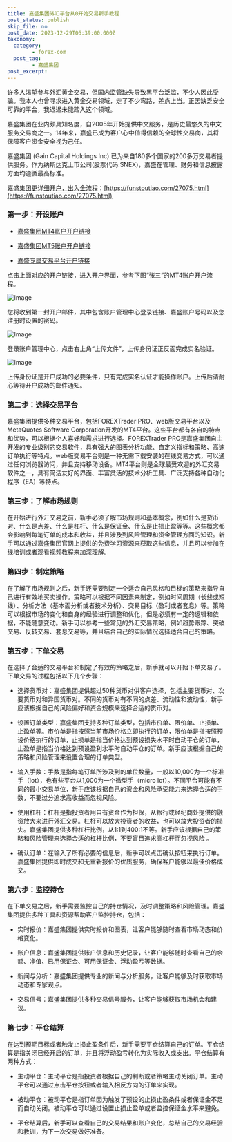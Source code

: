 ```yaml
---
title: 嘉盛集团外汇平台从0开始交易新手教程
post_status: publish
skip_file: no
post_date: 2023-12-29T06:39:00.000Z
taxonomy:
  category:
        - forex-com
  post_tag:
        - 嘉盛集团
post_excerpt: 
---
```

许多人渴望参与外汇黄金交易，但国内监管缺失导致黑平台泛滥，不少人因此受骗。我本人也曾寻求进入黄金交易领域，走了不少弯路，差点上当。正因缺乏安全可靠的平台，我迟迟未能踏入这个领域。

嘉盛集团在业内颇具知名度，自2005年开始提供中文服务，是历史最悠久的中文服务交易商之一。14年来，嘉盛已成为客户心中值得信赖的全球性交易商，其将保障客户资金安全视为己任。

嘉盛集团 (Gain Capital Holdings Inc) 已为来自180多个国家的200多万交易者提供服务。作为纳斯达克上市公司(股票代码:SNEX)，嘉盛在管理、财务和信息披露方面均遵循最高标准。

[嘉盛集团更详细开户，出入金流程](https://funstoutiao.com/27075.html)：[https://funstoutiao.com/27075.html](https://funstoutiao.com/27075.html)

### 第一步：开设账户

* [嘉盛集团MT4账户开户链接](https://s.ssgg.net/jsmt4)

* [嘉盛集团MT5账户开户链接](https://s.ssgg.net/jsmt5)

* [嘉盛专属交易平台开户链接](https://s.ssgg.net/js)

点击上面对应的开户链接，进入开户界面，参考下图“张三”的MT4账户开户流程。

![Image](https://prod-files-secure.s3.us-west-2.amazonaws.com/39ed1227-6d7d-4570-be36-9ccd4a2c4241/7a167aea-686b-400d-af59-4e18eb607a40/640.png?X-Amz-Algorithm=AWS4-HMAC-SHA256&X-Amz-Content-Sha256=UNSIGNED-PAYLOAD&X-Amz-Credential=ASIAZI2LB466RYXQGRDM%2F20250529%2Fus-west-2%2Fs3%2Faws4_request&X-Amz-Date=20250529T221308Z&X-Amz-Expires=3600&X-Amz-Security-Token=IQoJb3JpZ2luX2VjEM7%2F%2F%2F%2F%2F%2F%2F%2F%2F%2FwEaCXVzLXdlc3QtMiJIMEYCIQDPljAoSqNVvROwTiD7PEO2IyrYSs6TMfui5AIv6i%2BXmQIhAJiKtC0ASkV7NO3xGIE%2FZSoVSEVk1CdVxEYo%2BzjHIDbhKogECJf%2F%2F%2F%2F%2F%2F%2F%2F%2F%2FwEQABoMNjM3NDIzMTgzODA1Igx8YpYDnw1gnvlJlzcq3APxFmL08Fyzk5FMxYajsvaTzaG1V2ZJXIfFgNb682ivIKSMRW%2FZ5mujC0vkgYKrWX%2FDDArbjdLQqUBtzFfyvvZ0GcgDjgHY7A%2FpXuszZ3gTtiBZzjz1px1JY6grIaJAKqg9hSGLBdVOTCSk70zkwmRl%2BvZqAMGF6XdS6kLAashBG0c5gAS%2FRo8qBD5rHc%2FnALoKIPBxs7LuJ%2BovJ0tV1bMH7pW5l8FoSqDI9krlD8Kgf2RSqmB1w8xX94LaV1asiUEvHr0pcINRU5897GpRsXo60AMQq0dn9HPUAA5C12yU5O3euMKrE1nH%2FJLdUeWfy8FENMoHVTEiaEaK%2BSlqtkxMEwHgJDNJ7v%2FiazEFSYAdWksgNUF%2FaiiwlPK1om3wzidL%2F4w796kBqOS9X2NRRQtTdfkaeKpkURjQBjpOlW88DjVXvPD2uZmh%2FneIuC2HeIhYngLfCIHz2KgRg%2FjzxuE7KvWB6%2FWHEcdn%2FDmVYeMPoeuYpANsl8pz1wqKnipCqWJuWmNVZmj76pEA2AFRNYdD%2BVRZspwFdihDNDOotVw8HearIUe3u7o4FabV18CcEoZDEpC4q74XfPqsDv1qesqMcAw1Luqy7JqB1%2FZNmch7uvCj19NwnZSdQxi7PzCjqOPBBjqkAXu4x1IwrqDXLfxCAO5kx3P9TPN76qNUly%2B%2FN5cpwe8JRkhxX6BIRoRLvQNeKgNkd%2BStmESLO2UkI%2FitwAQ9vtguiCsOjdkt%2FheWtDDug7CtjXoeGQeteippWbINT2mGlFa%2F40mhoEMsP8x8BijwHAcQziGx8KD73YMZWUT0tsttZPe3DIHyuE40evc%2FzRYjS8aLCOkKW6Lt%2F8iQdgBHOyr0Fzwt&X-Amz-Signature=c870c0bc20687cbc7917571ff9de9e719c7cad881c32381c91fa882983865690&X-Amz-SignedHeaders=host&x-id=GetObject)

您将收到第一封开户邮件，其中包含账户管理中心登录链接、嘉盛账户号码以及您注册时设置的密码。

![Image](https://prod-files-secure.s3.us-west-2.amazonaws.com/39ed1227-6d7d-4570-be36-9ccd4a2c4241/eaa1c6b3-2877-4284-a0e1-530e222c27fb/image.png?X-Amz-Algorithm=AWS4-HMAC-SHA256&X-Amz-Content-Sha256=UNSIGNED-PAYLOAD&X-Amz-Credential=ASIAZI2LB466RYXQGRDM%2F20250529%2Fus-west-2%2Fs3%2Faws4_request&X-Amz-Date=20250529T221308Z&X-Amz-Expires=3600&X-Amz-Security-Token=IQoJb3JpZ2luX2VjEM7%2F%2F%2F%2F%2F%2F%2F%2F%2F%2FwEaCXVzLXdlc3QtMiJIMEYCIQDPljAoSqNVvROwTiD7PEO2IyrYSs6TMfui5AIv6i%2BXmQIhAJiKtC0ASkV7NO3xGIE%2FZSoVSEVk1CdVxEYo%2BzjHIDbhKogECJf%2F%2F%2F%2F%2F%2F%2F%2F%2F%2FwEQABoMNjM3NDIzMTgzODA1Igx8YpYDnw1gnvlJlzcq3APxFmL08Fyzk5FMxYajsvaTzaG1V2ZJXIfFgNb682ivIKSMRW%2FZ5mujC0vkgYKrWX%2FDDArbjdLQqUBtzFfyvvZ0GcgDjgHY7A%2FpXuszZ3gTtiBZzjz1px1JY6grIaJAKqg9hSGLBdVOTCSk70zkwmRl%2BvZqAMGF6XdS6kLAashBG0c5gAS%2FRo8qBD5rHc%2FnALoKIPBxs7LuJ%2BovJ0tV1bMH7pW5l8FoSqDI9krlD8Kgf2RSqmB1w8xX94LaV1asiUEvHr0pcINRU5897GpRsXo60AMQq0dn9HPUAA5C12yU5O3euMKrE1nH%2FJLdUeWfy8FENMoHVTEiaEaK%2BSlqtkxMEwHgJDNJ7v%2FiazEFSYAdWksgNUF%2FaiiwlPK1om3wzidL%2F4w796kBqOS9X2NRRQtTdfkaeKpkURjQBjpOlW88DjVXvPD2uZmh%2FneIuC2HeIhYngLfCIHz2KgRg%2FjzxuE7KvWB6%2FWHEcdn%2FDmVYeMPoeuYpANsl8pz1wqKnipCqWJuWmNVZmj76pEA2AFRNYdD%2BVRZspwFdihDNDOotVw8HearIUe3u7o4FabV18CcEoZDEpC4q74XfPqsDv1qesqMcAw1Luqy7JqB1%2FZNmch7uvCj19NwnZSdQxi7PzCjqOPBBjqkAXu4x1IwrqDXLfxCAO5kx3P9TPN76qNUly%2B%2FN5cpwe8JRkhxX6BIRoRLvQNeKgNkd%2BStmESLO2UkI%2FitwAQ9vtguiCsOjdkt%2FheWtDDug7CtjXoeGQeteippWbINT2mGlFa%2F40mhoEMsP8x8BijwHAcQziGx8KD73YMZWUT0tsttZPe3DIHyuE40evc%2FzRYjS8aLCOkKW6Lt%2F8iQdgBHOyr0Fzwt&X-Amz-Signature=3d1807536a0fb56cbf45930b50972c1b48320c6ccef4ba657790ebaf2f68c3a6&X-Amz-SignedHeaders=host&x-id=GetObject)

登录账户管理中心，点击右上角“上传文件”，上传身份证正反面完成实名验证。

![Image](https://prod-files-secure.s3.us-west-2.amazonaws.com/39ed1227-6d7d-4570-be36-9ccd4a2c4241/54090639-09fc-46b4-a135-e0289f707147/image.png?X-Amz-Algorithm=AWS4-HMAC-SHA256&X-Amz-Content-Sha256=UNSIGNED-PAYLOAD&X-Amz-Credential=ASIAZI2LB466RYXQGRDM%2F20250529%2Fus-west-2%2Fs3%2Faws4_request&X-Amz-Date=20250529T221308Z&X-Amz-Expires=3600&X-Amz-Security-Token=IQoJb3JpZ2luX2VjEM7%2F%2F%2F%2F%2F%2F%2F%2F%2F%2FwEaCXVzLXdlc3QtMiJIMEYCIQDPljAoSqNVvROwTiD7PEO2IyrYSs6TMfui5AIv6i%2BXmQIhAJiKtC0ASkV7NO3xGIE%2FZSoVSEVk1CdVxEYo%2BzjHIDbhKogECJf%2F%2F%2F%2F%2F%2F%2F%2F%2F%2FwEQABoMNjM3NDIzMTgzODA1Igx8YpYDnw1gnvlJlzcq3APxFmL08Fyzk5FMxYajsvaTzaG1V2ZJXIfFgNb682ivIKSMRW%2FZ5mujC0vkgYKrWX%2FDDArbjdLQqUBtzFfyvvZ0GcgDjgHY7A%2FpXuszZ3gTtiBZzjz1px1JY6grIaJAKqg9hSGLBdVOTCSk70zkwmRl%2BvZqAMGF6XdS6kLAashBG0c5gAS%2FRo8qBD5rHc%2FnALoKIPBxs7LuJ%2BovJ0tV1bMH7pW5l8FoSqDI9krlD8Kgf2RSqmB1w8xX94LaV1asiUEvHr0pcINRU5897GpRsXo60AMQq0dn9HPUAA5C12yU5O3euMKrE1nH%2FJLdUeWfy8FENMoHVTEiaEaK%2BSlqtkxMEwHgJDNJ7v%2FiazEFSYAdWksgNUF%2FaiiwlPK1om3wzidL%2F4w796kBqOS9X2NRRQtTdfkaeKpkURjQBjpOlW88DjVXvPD2uZmh%2FneIuC2HeIhYngLfCIHz2KgRg%2FjzxuE7KvWB6%2FWHEcdn%2FDmVYeMPoeuYpANsl8pz1wqKnipCqWJuWmNVZmj76pEA2AFRNYdD%2BVRZspwFdihDNDOotVw8HearIUe3u7o4FabV18CcEoZDEpC4q74XfPqsDv1qesqMcAw1Luqy7JqB1%2FZNmch7uvCj19NwnZSdQxi7PzCjqOPBBjqkAXu4x1IwrqDXLfxCAO5kx3P9TPN76qNUly%2B%2FN5cpwe8JRkhxX6BIRoRLvQNeKgNkd%2BStmESLO2UkI%2FitwAQ9vtguiCsOjdkt%2FheWtDDug7CtjXoeGQeteippWbINT2mGlFa%2F40mhoEMsP8x8BijwHAcQziGx8KD73YMZWUT0tsttZPe3DIHyuE40evc%2FzRYjS8aLCOkKW6Lt%2F8iQdgBHOyr0Fzwt&X-Amz-Signature=9b7d258a9c99e2c2282656997c2638cdecccd3ff87d01f45c3a97b821d2e3d99&X-Amz-SignedHeaders=host&x-id=GetObject)

上传身份证是开户成功的必要条件，只有完成实名认证才能操作账户。上传后请耐心等待开户成功的邮件通知。

### 第二步：选择交易平台

嘉盛集团提供多种交易平台，包括FOREXTrader PRO、web版交易平台以及MetaQuotes Software Corporation开发的MT4平台。这些平台都有各自的特点和优势，可以根据个人喜好和需求进行选择。FOREXTrader PRO是嘉盛集团自主开发的专业级别的交易软件，具有强大的图表分析功能、自定义指标和策略、高速订单执行等特点。web版交易平台则是一种无需下载安装的在线交易方式，可以通过任何浏览器访问，并且支持移动设备。MT4平台则是全球最受欢迎的外汇交易软件之一，具有简洁友好的界面、丰富灵活的技术分析工具、广泛支持各种自动化程序（EA）等特点。

### 第三步：了解市场规则

在开始进行外汇交易之前，新手必须了解市场规则和基本概念，例如什么是货币对、什么是点差、什么是杠杆、什么是保证金、什么是止损止盈等等。这些概念都会影响到每笔订单的成本和收益，并且涉及到风险管理和资金管理方面的知识。新手可以通过嘉盛集团官网上提供的免费学习资源来获取这些信息，并且可以参加在线培训或者观看视频教程来加深理解。

### 第四步：制定策略

在了解了市场规则之后，新手还需要制定一个适合自己风格和目标的策略来指导自己进行有效地买卖操作。策略可以根据不同因素来制定，例如时间周期（长线或短线）、分析方法（基本面分析或者技术分析）、交易目标（盈利或者套息）等。策略可以根据市场的变化和自身的经验进行调整和优化，但是必须有一定的逻辑和依据，不能随意变动。新手可以参考一些常见的外汇交易策略，例如趋势跟踪、突破交易、反转交易、套息交易等，并且结合自己的实际情况选择适合自己的策略。

### 第五步：下单交易

在选择了合适的交易平台和制定了有效的策略之后，新手就可以开始下单交易了。下单交易的过程包括以下几个步骤：

* 选择货币对：嘉盛集团提供超过50种货币对供客户选择，包括主要货币对、次要货币对和异国货币对。不同的货币对有不同的点差、流动性和波动性，新手应该根据自己的风险偏好和资金规模来选择合适的货币对。

* 设置订单类型：嘉盛集团支持多种订单类型，包括市价单、限价单、止损单、止盈单等。市价单是指按照当前市场价格立即执行的订单，限价单是指按照预设价格执行的订单，止损单是指当价格达到预设损失水平时自动平仓的订单，止盈单是指当价格达到预设盈利水平时自动平仓的订单。新手应该根据自己的策略和风险管理来设置合理的订单类型。

* 输入手数：手数是指每笔订单所涉及到的单位数量，一般以10,000为一个标准手（lot），也有些平台以1,000为一个微型手（micro lot）。不同平台可能有不同的最小交易单位，新手应该根据自己的资金和风险承受能力来选择合适的手数，不要过分追求高收益而忽视风险。

* 使用杠杆：杠杆是指投资者用自有资金作为担保，从银行或经纪商处提供的融资放大来进行外汇交易。杠杆可以放大投资者的收益，也可以放大投资者的损失。嘉盛集团提供多种杠杆比例，从1:1到400:1不等。新手应该根据自己的策略和风险管理来选择合适的杠杆比例，不要盲目追求高杠杆而忽视风险 。

* 确认订单：在输入了所有必要的信息后，新手可以点击确认按钮来执行订单。嘉盛集团提供即时成交和无重新报价的优质服务，确保客户能够以最佳价格成交。

### 第六步：监控持仓

在下单交易之后，新手需要监控自己的持仓情况，及时调整策略和风险管理。嘉盛集团提供多种工具和资源帮助客户监控持仓，包括：

* 实时报价：嘉盛集团提供实时报价和图表，让客户能够随时查看市场动态和价格变化。

* 账户信息：嘉盛集团提供账户信息和历史记录，让客户能够随时查看自己的余额、净值、已用保证金、可用保证金、浮动盈亏等数据。

* 新闻与分析：嘉盛集团提供专业的新闻与分析服务，让客户能够及时获取市场动态和专家观点。

* 交易信号：嘉盛集团提供多种交易信号服务，让客户能够获取市场机会和建议。

### 第七步：平仓结算

在达到预期目标或者触发止损止盈条件后，新手需要平仓结算自己的订单。平仓结算是指关闭已经开启的订单，并且将浮动盈亏转化为实际收入或支出。平仓结算有两种方式：

* 主动平仓：主动平仓是指投资者根据自己的判断或者策略主动关闭订单。主动平仓可以通过点击平仓按钮或者输入相反方向的订单来实现。

* 被动平仓：被动平仓是指订单因为触发了预设的止损止盈条件或者保证金不足而自动关闭。被动平仓可以通过设置止损止盈单或者监控保证金水平来避免。

* 平仓结算后，新手可以查看自己的交易结果和账户变化，总结自己的交易经验和教训，为下一次交易做好准备。